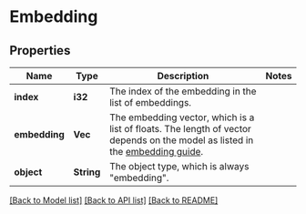 # Embedding

## Properties
Name | Type | Description | Notes
------------ | ------------- | ------------- | -------------
**index** | **i32** | The index of the embedding in the list of embeddings. | 
**embedding** | **Vec<f64>** | The embedding vector, which is a list of floats. The length of vector depends on the model as listed in the [embedding guide](/docs/guides/embeddings).  | 
**object** | **String** | The object type, which is always \"embedding\". | 

[[Back to Model list]](../README.md#documentation-for-models) [[Back to API list]](../README.md#documentation-for-api-endpoints) [[Back to README]](../README.md)


